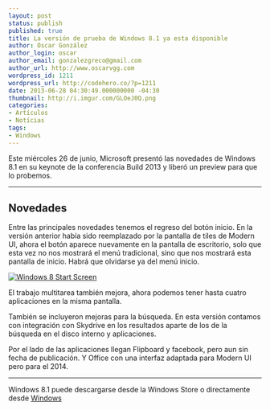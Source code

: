 ```yaml
---
layout: post
status: publish
published: true
title: La versión de prueba de Windows 8.1 ya esta disponible
author: Oscar González
author_login: oscar
author_email: gonzalezgreco@gmail.com
author_url: http://www.oscarvgg.com
wordpress_id: 1211
wordpress_url: http://codehero.co/?p=1211
date: 2013-06-28 04:30:49.000000000 -04:30
thumbnail: http://i.imgur.com/GLOeJ0Q.png
categories:
- Artículos
- Notícias
tags:
- Windows
---
```

<p>Este miércoles 26 de junio, Microsoft presentó las novedades de Windows 8.1 en su keynote de la conferencia Build 2013 y liberó un preview para que lo probemos.</p>

<hr />

<h2>Novedades</h2>

<p>Entre las principales novedades tenemos el regreso del botón inicio. En la versión anterior había sido reemplazado por la pantalla de tiles de Modern UI, ahora el botón aparece nuevamente en la pantalla de escritorio, solo que esta vez no nos mostrará el menú tradicional, sino que nos mostrará esta pantalla de inicio. Habrá que olvidarse ya del menú inicio.</p>

<p><a href="http://codehero.co/oc-content/uploads/2013/06/win81startscreen.jpg"><img src="http://codehero.co/oc-content/uploads/2013/06/win81startscreen.jpg" alt="Windows 8 Start Screen" class="aligncenter size-full wp-image-1219" /></a></p>

<p>El trabajo multitarea también mejora, ahora podemos tener hasta cuatro aplicaciones en la misma pantalla.</p>

<p>También se incluyeron mejoras para la búsqueda. En esta versión contamos con integración con Skydrive en los resultados aparte de los de la búsqueda en el disco interno y aplicaciones.</p>

<p>Por el lado de las aplicaciones llegan Flipboard y facebook, pero aun sin fecha de publicación. Y Office con una interfaz adaptada para Modern UI pero para el 2014.</p>

<hr />

<p>Windows 8.1 puede descargarse desde la Windows Store o directamente desde <a href="http://windows.microsoft.com/es-es/windows-8/preview">Windows</a></p>
